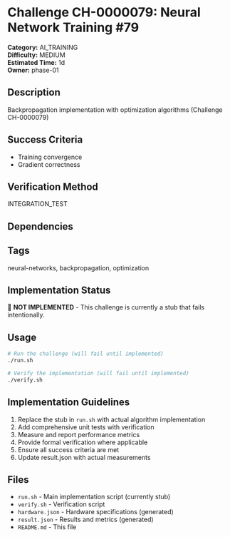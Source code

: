 # Challenge CH-0000079: Neural Network Training #79

**Category:** AI_TRAINING  
**Difficulty:** MEDIUM  
**Estimated Time:** 1d  
**Owner:** phase-01  

## Description

Backpropagation implementation with optimization algorithms (Challenge CH-0000079)

## Success Criteria

- Training convergence
- Gradient correctness

## Verification Method

INTEGRATION_TEST

## Dependencies



## Tags

neural-networks, backpropagation, optimization

## Implementation Status

🚧 **NOT IMPLEMENTED** - This challenge is currently a stub that fails intentionally.

## Usage

```bash
# Run the challenge (will fail until implemented)
./run.sh

# Verify the implementation (will fail until implemented) 
./verify.sh
```

## Implementation Guidelines

1. Replace the stub in `run.sh` with actual algorithm implementation
2. Add comprehensive unit tests with verification
3. Measure and report performance metrics
4. Provide formal verification where applicable
5. Ensure all success criteria are met
6. Update result.json with actual measurements

## Files

- `run.sh` - Main implementation script (currently stub)
- `verify.sh` - Verification script
- `hardware.json` - Hardware specifications (generated)
- `result.json` - Results and metrics (generated)
- `README.md` - This file
